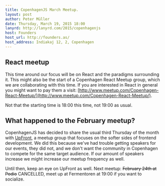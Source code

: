 ```yaml
---
title: CopenhagenJS March Meetup.
layout: post
author: Peter Müller
date: Thursday, March 19, 2015 18:00
lanyrd: http://lanyrd.com/2015/copenhagenjs
host: Founders
host_url: http://founders.as/
host_address: Indiakaj 12, 2, Copenhagen
---
```


<h2>React meetup</h2>

This time around our focus will be on React and the paradigms surrounding it. This might also be the start of a Copenhagen React Meetup group, which we are collaborating with this time. If you are interested in React in general you might want to pay them a visit: [http://www.meetup.com/Copenhagen-React-Meetup/](http://www.meetup.com/Copenhagen-React-Meetup/).

Not that the starting time is 18:00 this time, not 19:00 as usual.


<h2>What happened to the February meetup?</h2>

CopenhagenJS has decided to share the usual third Thursday of the month with [UpFront](http://upfront.ninja/), a meetup group that focuses on the softer sides of frontend development. We did this because we've had trouble getting speakers for our events, they did not, and we don't want the community in Copenhagen to compete for the same target audience. If our amount of speakers increase we might increase our meetup frequency as well.

Until then, keep an eye on UpFront as well. Next meetup: ~~February 24th at Podio~~ CANCELLED, meet up at Fermentoren at 19:00 if you want to socialize.
